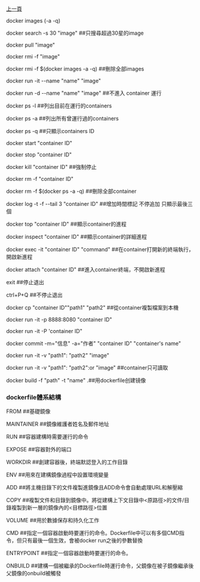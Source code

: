 [上一頁](https://jian-hong-wu.github.io/blog/)

docker images (-a -q)

docker search -s 30 "image" ##只搜尋超過30星的image

docker pull "image"

docker rmi -f "image"

docker rmi -f $(docker images -a -q) ##刪除全部images

docker run -it --name "name" "image"

docker run -d --name "name" "image" ##不進入 container 運行



docker ps -l ##列出目前在運行的containers

docker ps -a ##列出所有曾運行過的containers

docker ps -q ##只顯示containers ID

docker start "container ID"

docker stop "container ID"

docker kill "container ID" ##強制停止

docker rm -f "container ID"

docker rm -f $(docker ps -a -q) ##刪除全部container

docker log -t -f --tail 3 "container ID" ##增加時間標記 不停追加 只顯示最後三個

docker top "container ID" ##顯示container的進程

docker inspect "container ID" ##顯示container的詳細進程

docker exec -it "container ID" "command" ##在container打開新的終端執行，開啟新進程

docker attach "container ID" ##進入container終端，不開啟新進程

exit ##停止退出

ctrl+P+Q ##不停止退出

docker cp "container ID""path1" "path2" ##從container複製檔案到本機



docker run -it -p 8888:8080 "container ID"

docker run -it -P 'container ID"

docker commit -m="信息" -a="作者" "container ID" "container's name"

docker run -it -v "path1": "path2" "image"

docker run -it -v "path1": "path2":or "image" ##container只可讀取

docker build -f "path" -t "name" .##用dockerfile创建镜像


### dockerfile體系結構

FROM ##基礎鏡像

MAINTAINER ##鏡像維護者姓名及郵件地址

RUN ##容器建構時需要運行的命令

EXPOSE ##容器對外的端口

WORKDIR ##創建容器後，終端默認登入的工作目錄

ENV ##用來在建構鏡像過程中設置環境變量

ADD ##將主機目錄下的文件複製進鏡像且ADD命令會自動處理URL和解壓縮

COPY ##複製文件和目錄到鏡像中。將從建構上下文目錄中<原路徑>的文件/目錄複製到新一層的鏡像內的<目標路徑>位置

VOLUME ##用於數據保存和持久化工作

CMD ##指定一個容器啟動時要運行的命令。Dockerfile中可以有多個CMD指令，但只有最後一個生效，會被docker run之後的參數替換

ENTRYPOINT ##指定一個容器啟動時要運行的命令。

ONBUILD ##建構一個被繼承的Dockerfile時運行命令，父鏡像在被子鏡像繼承後父鏡像的onbuild被觸發







































